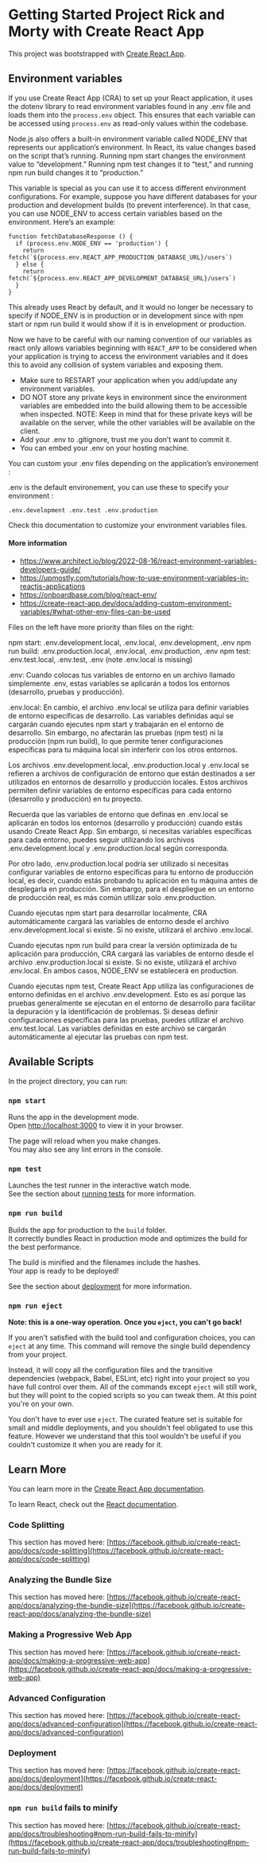 # Getting Started Project Rick and Morty with Create React App

This project was bootstrapped with [Create React App](https://github.com/facebook/create-react-app).

## Environment variables

If you use Create React App (CRA) to set up your React application, it uses the dotenv library to read environment variables found in any .env file and loads them into the `process.env` object. This ensures that each variable can be accessed using `process.env` as read-only values within the codebase.

Node.js also offers a built-in environment variable called NODE_ENV that represents our application’s environment. In React, its value changes based on the script that’s running. Running npm start changes the environment value to “development.” Running npm test changes it to “test,” and running npm run build changes it to “production.”

This variable is special as you can use it to access different environment configurations. For example, suppose you have different databases for your production and development builds (to prevent interference). In that case, you can use NODE_ENV to access certain variables based on the environment. Here’s an example:

```
function fetchDatabaseResponse () {
  if (process.env.NODE_ENV == 'production') {
    return fetch(`${process.env.REACT_APP_PRODUCTION_DATABASE_URL}/users`)
  } else {
    return fetch(`${process.env.REACT_APP_DEVELOPMENT_DATABASE_URL}/users`)
  }
}
```

This already uses React by default, and it would no longer be necessary to specify if NODE_ENV is in production or in development since with npm start or npm run build it would show if it is in envelopment or production.

Now we have to be careful with our naming convention of our variables as react only allows variables beginning with ``REACT_APP`` to be considered when your application is trying to access the environment variables and it does this to avoid any collision of system variables and exposing them.

- Make sure to RESTART your application when you add/update any environment variables.
- DO NOT store any private keys in environment since the environment variables are embedded into the build allowing them to be accessible when inspected. NOTE: Keep in mind that for these private keys will be available on the server, while the other variables will be available on the client.
- Add your .env to .gitignore, trust me you don’t want to commit it.
- You can embed your .env on your hosting machine.

You can custom your .env files depending on the application’s environement :

.env is the default environement, you can use these to specify your environment :

```
.env.development .env.test .env.production
```

Check this documentation to customize your environment variables files.

#### More information

- https://www.architect.io/blog/2022-08-16/react-environment-variables-developers-guide/
- https://upmostly.com/tutorials/how-to-use-environment-variables-in-reactjs-applications
- https://onboardbase.com/blog/react-env/
- https://create-react-app.dev/docs/adding-custom-environment-variables/#what-other-env-files-can-be-used

Files on the left have more priority than files on the right:

npm start: .env.development.local, .env.local, .env.development, .env
npm run build: .env.production.local, .env.local, .env.production, .env
npm test: .env.test.local, .env.test, .env (note .env.local is missing)

.env: Cuando colocas tus variables de entorno en un archivo llamado simplemente .env, estas variables se aplicarán a todos los entornos (desarrollo, pruebas y producción).

.env.local: En cambio, el archivo .env.local se utiliza para definir variables de entorno específicas de desarrollo. Las variables definidas aquí se cargarán cuando ejecutes npm start y trabajarán en el entorno de desarrollo. Sin embargo, no afectarán las pruebas (npm test) ni la producción (npm run build), lo que permite tener configuraciones específicas para tu máquina local sin interferir con los otros entornos.

Los archivos .env.development.local, .env.production.local y .env.local se refieren a archivos de configuración de entorno que están destinados a ser utilizados en entornos de desarrollo y producción locales. Estos archivos permiten definir variables de entorno específicas para cada entorno (desarrollo y producción) en tu proyecto.

Recuerda que las variables de entorno que definas en .env.local se aplicarán en todos los entornos (desarrollo y producción) cuando estás usando Create React App. Sin embargo, si necesitas variables específicas para cada entorno, puedes seguir utilizando los archivos .env.development.local y .env.production.local según corresponda.

Por otro lado, .env.production.local podría ser utilizado si necesitas configurar variables de entorno específicas para tu entorno de producción local, es decir, cuando estás probando tu aplicación en tu máquina antes de desplegarla en producción. Sin embargo, para el despliegue en un entorno de producción real, es más común utilizar solo .env.production.

Cuando ejecutas npm start para desarrollar localmente, CRA automáticamente cargará las variables de entorno desde el archivo .env.development.local si existe. Si no existe, utilizará el archivo .env.local.

Cuando ejecutas npm run build para crear la versión optimizada de tu aplicación para producción, CRA cargará las variables de entorno desde el archivo .env.production.local si existe. Si no existe, utilizará el archivo .env.local. En ambos casos, NODE_ENV se establecerá en production.

Cuando ejecutas npm test, Create React App utiliza las configuraciones de entorno definidas en el archivo .env.development. Esto es así porque las pruebas generalmente se ejecutan en el entorno de desarrollo para facilitar la depuración y la identificación de problemas. Si deseas definir configuraciones específicas para las pruebas, puedes utilizar el archivo .env.test.local. Las variables definidas en este archivo se cargarán automáticamente al ejecutar las pruebas con npm test.

## Available Scripts

In the project directory, you can run:

### `npm start`

Runs the app in the development mode.\
Open [http://localhost:3000](http://localhost:3000) to view it in your browser.

The page will reload when you make changes.\
You may also see any lint errors in the console.

### `npm test`

Launches the test runner in the interactive watch mode.\
See the section about [running tests](https://facebook.github.io/create-react-app/docs/running-tests) for more information.

### `npm run build`

Builds the app for production to the `build` folder.\
It correctly bundles React in production mode and optimizes the build for the best performance.

The build is minified and the filenames include the hashes.\
Your app is ready to be deployed!

See the section about [deployment](https://facebook.github.io/create-react-app/docs/deployment) for more information.

### `npm run eject`

**Note: this is a one-way operation. Once you `eject`, you can't go back!**

If you aren't satisfied with the build tool and configuration choices, you can `eject` at any time. This command will remove the single build dependency from your project.

Instead, it will copy all the configuration files and the transitive dependencies (webpack, Babel, ESLint, etc) right into your project so you have full control over them. All of the commands except `eject` will still work, but they will point to the copied scripts so you can tweak them. At this point you're on your own.

You don't have to ever use `eject`. The curated feature set is suitable for small and middle deployments, and you shouldn't feel obligated to use this feature. However we understand that this tool wouldn't be useful if you couldn't customize it when you are ready for it.

## Learn More

You can learn more in the [Create React App documentation](https://facebook.github.io/create-react-app/docs/getting-started).

To learn React, check out the [React documentation](https://reactjs.org/).

### Code Splitting

This section has moved here: [https://facebook.github.io/create-react-app/docs/code-splitting](https://facebook.github.io/create-react-app/docs/code-splitting)

### Analyzing the Bundle Size

This section has moved here: [https://facebook.github.io/create-react-app/docs/analyzing-the-bundle-size](https://facebook.github.io/create-react-app/docs/analyzing-the-bundle-size)

### Making a Progressive Web App

This section has moved here: [https://facebook.github.io/create-react-app/docs/making-a-progressive-web-app](https://facebook.github.io/create-react-app/docs/making-a-progressive-web-app)

### Advanced Configuration

This section has moved here: [https://facebook.github.io/create-react-app/docs/advanced-configuration](https://facebook.github.io/create-react-app/docs/advanced-configuration)

### Deployment

This section has moved here: [https://facebook.github.io/create-react-app/docs/deployment](https://facebook.github.io/create-react-app/docs/deployment)

### `npm run build` fails to minify

This section has moved here: [https://facebook.github.io/create-react-app/docs/troubleshooting#npm-run-build-fails-to-minify](https://facebook.github.io/create-react-app/docs/troubleshooting#npm-run-build-fails-to-minify)
